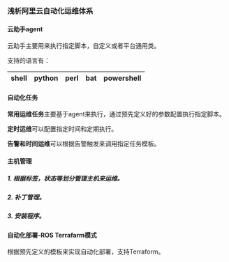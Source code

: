 ### 浅析阿里云自动化运维体系<Badge type="tip" text="阿里云" />

#### 云助手agent

云助手主要用来执行指定脚本，自定义或者平台通用类。

支持的语言有：

| shell | python | perl | bat  | powershell |
| ----- | ------ | ---- | ---- | ---------- |

#### 自动化任务

**常用运维任务**主要基于agent来执行，通过预先定义好的参数配置执行指定脚本。

**定时运维**可以配置指定时间和定期执行。

**告警和时间运维**可以根据告警触发来调用指定任务模板。

#### 主机管理

##### 1. 根据标签，状态等划分管理主机来运维。

##### 2. 补丁管理。

##### 3. 安装程序。

#### 自动化部署-ROS Terrafarm模式 

根据预先定义的模板来实现自动化部署，支持Terraform。



